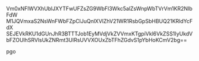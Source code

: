 Vm0xNFlWVXhUblJXYTFwUFZsZG9WbFl3Wkc5alZsWnpWbTVrVm1KR2NIbFdW
M1JQVmxaS2NsWnFWbFZpClJuQnlXVlZhV21WR1RsbGpSbHBUQ21KRldYcFdX
SEJEVkRKU1dGUnJhR3BTTTJob1EyMVdjVkZVVmxKTgpiVkl6VkZSS1IyUkdV
bFZOUlhSRVlsUkZNRmt3UlRsUVVXOUxZbTFhZGdvS1pYbHoKCmV2bg==

pgo